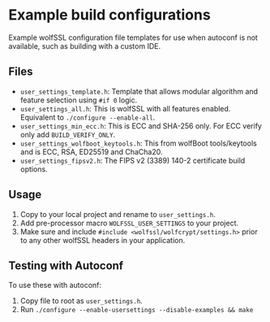 # Example build configurations

Example wolfSSL configuration file templates for use when autoconf is not available, such as building with a custom IDE.

## Files

* `user_settings_template.h`: Template that allows modular algorithm and feature selection using `#if 0` logic.
* `user_settings_all.h`: This is wolfSSL with all features enabled. Equivalent to `./configure --enable-all`.
* `user_settings_min_ecc.h`: This is ECC and SHA-256 only. For ECC verify only add `BUILD_VERIFY_ONLY`.
* `user_settings_wolfboot_keytools.h`: This from wolfBoot tools/keytools and is ECC, RSA, ED25519 and ChaCha20.
* `user_settings_fipsv2.h`: The FIPS v2 (3389) 140-2 certificate build options.

## Usage

1. Copy to your local project and rename to `user_settings.h`.
2. Add pre-processor macro `WOLFSSL_USER_SETTINGS` to your project.
3. Make sure and include `#include <wolfssl/wolfcrypt/settings.h>` prior to any other wolfSSL headers in your application.

## Testing with Autoconf

To use these with autoconf:

1. Copy file to root as `user_settings.h`.
2. Run `./configure --enable-usersettings --disable-examples && make`
